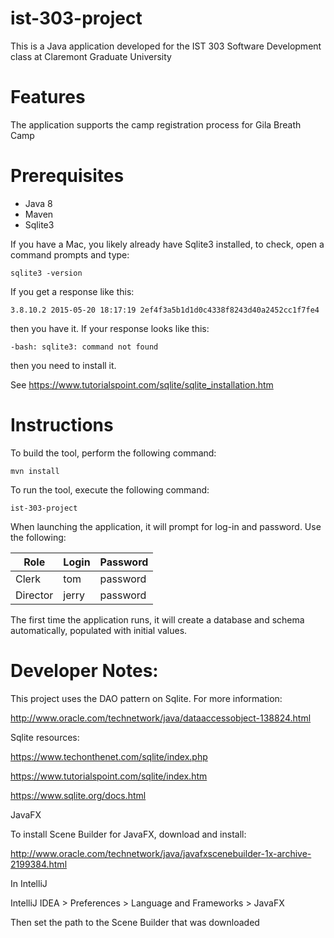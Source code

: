 # ist-303-project
This is a Java application developed for the IST 303 Software Development class at Claremont Graduate University

# Features
The application supports the camp registration process for Gila Breath Camp

# Prerequisites

* Java 8
* Maven 
* Sqlite3

If you have a Mac, you likely already have Sqlite3 installed, to check, open a command prompts and type:

```
sqlite3 -version
```

If you get a response like this:

```
3.8.10.2 2015-05-20 18:17:19 2ef4f3a5b1d1d0c4338f8243d40a2452cc1f7fe4
```

then you have it. If your response looks like this:

```
-bash: sqlite3: command not found
```

then you need to install it.

See https://www.tutorialspoint.com/sqlite/sqlite_installation.htm

# Instructions
To build the tool, perform the following command:
```
mvn install
```
To run the tool, execute the following command:
```
ist-303-project
```

When launching the application, it will prompt for log-in and password. Use the following:

Role          | Login | Password
------------- | ----- | --------
Clerk         | tom   | password
Director      | jerry | password 


The first time the application runs, it will create a database and schema automatically, populated with initial values.

# Developer Notes:

This project uses the DAO pattern on Sqlite. For more information:

http://www.oracle.com/technetwork/java/dataaccessobject-138824.html

Sqlite resources:

https://www.techonthenet.com/sqlite/index.php

https://www.tutorialspoint.com/sqlite/index.htm

https://www.sqlite.org/docs.html

JavaFX

To install Scene Builder for JavaFX, download and install:

http://www.oracle.com/technetwork/java/javafxscenebuilder-1x-archive-2199384.html

In IntelliJ

IntelliJ IDEA > Preferences > Language and Frameworks > JavaFX

Then set the path to the Scene Builder that was downloaded
